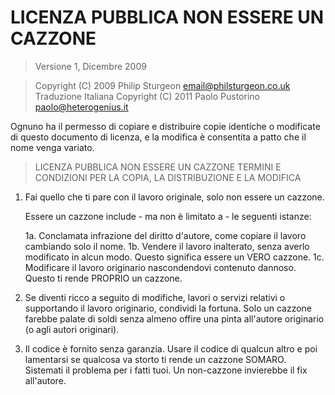 # LICENZA PUBBLICA NON ESSERE UN CAZZONE

> Versione 1, Dicembre 2009

> Copyright (C) 2009 Philip Sturgeon <email@philsturgeon.co.uk>
> Traduzione Italiana Copyright (C) 2011 Paolo Pustorino <paolo@heterogenius.it>
 
 Ognuno ha il permesso di copiare e distribuire copie identiche o modificate di
 questo documento di licenza, e la modifica è consentita a patto che il nome
 venga variato.

> LICENZA PUBBLICA NON ESSERE UN CAZZONE
> TERMINI E CONDIZIONI PER LA COPIA, LA DISTRIBUZIONE E LA MODIFICA

  1. Fai quello che ti pare con il lavoro originale, solo non essere un cazzone.

     Essere un cazzone include - ma non è limitato a - le seguenti istanze:

     1a. Conclamata infrazione del diritto d'autore, come copiare il lavoro cambiando solo il nome.
     1b. Vendere il lavoro inalterato, senza averlo modificato in alcun modo. Questo significa essere un VERO cazzone.
     1c. Modificare il lavoro originario nascondendovi contenuto dannoso. Questo ti rende PROPRIO un cazzone.

  2. Se diventi ricco a seguito di modifiche, lavori o servizi relativi o supportando il lavoro originario,
  condividi la fortuna. Solo un cazzone farebbe palate di soldi senza almeno offire una pinta all'autore originario
  (o agli autori originari).
  
  3. Il codice è fornito senza garanzia. Usare il codice di qualcun altro e poi lamentarsi
  se qualcosa va storto ti rende un cazzone SOMARO. Sistemati il problema per i fatti tuoi.
  Un non-cazzone invierebbe il fix all'autore.